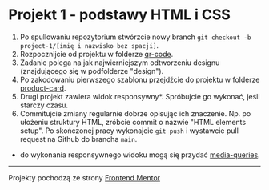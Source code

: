 # Projekt 1 - podstawy HTML i CSS

1. Po spullowaniu repozytorium stwórzcie nowy branch `git checkout -b project-1/[imię i nazwisko bez spacji]`.
2. Rozpocznijcie od projektu w folderze [qr-code](https://github.com/infoshareacademy/jfddr8-project-html-css/tree/main/qr-code).
3. Zadanie polega na jak najwierniejszym odtworzeniu designu (znajdującego się w podfolderze "design").
4. Po zakodowaniu pierwszego szablonu przejdźcie do projektu w folderze [product-card](https://github.com/infoshareacademy/jfddr8-project-html-css/tree/main/product-card).
5. Drugi projekt zawiera widok responsywny*. Spróbujcie go wykonać, jeśli starczy czasu.
6. Commitujcie zmiany regularnie dobrze opisując ich znaczenie. Np. po ułożeniu struktury HTML, zróbcie commit o nazwie "HTML elements setup". Po skończonej pracy wykonajcie `git push` i wystawcie pull request na Github do brancha `main`.

* do wykonania responsywnego widoku mogą się przydać [media-queries](https://css-tricks.com/a-complete-guide-to-css-media-queries).

____________
Projekty pochodzą ze strony [Frontend Mentor](https://www.frontendmentor.io/challenges)
